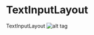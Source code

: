# TextInputLayout
TextInputLayout
![alt tag](https://cloud.githubusercontent.com/assets/6309880/16728519/63d4231e-4784-11e6-8c92-ebb461206d08.png)
